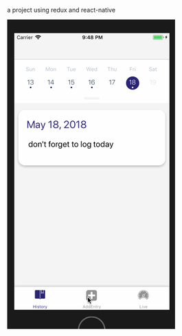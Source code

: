 a project using redux and react-native

![demo](https://github.com/eddy0/ifitness/blob/master/src/reactNative.gif)

